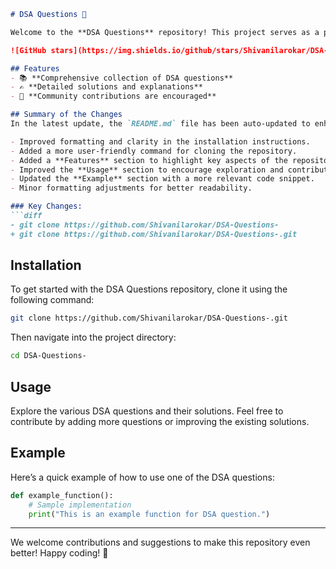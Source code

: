 ```markdown
# DSA Questions 🚀

Welcome to the **DSA Questions** repository! This project serves as a platform for developers and learners to practice and enhance their skills in Data Structures and Algorithms (DSA). This repository is designed to help you improve your understanding of various data structures and algorithms through a collection of questions and solutions.

![GitHub stars](https://img.shields.io/github/stars/Shivanilarokar/DSA-Questions-?style=social) ![Forks](https://img.shields.io/github/forks/Shivanilarokar/DSA-Questions-?style=social)

## Features
- 📚 **Comprehensive collection of DSA questions**
- ✍️ **Detailed solutions and explanations**
- 🤝 **Community contributions are encouraged**

## Summary of the Changes
In the latest update, the `README.md` file has been auto-updated to enhance clarity and user engagement:

- Improved formatting and clarity in the installation instructions.
- Added a more user-friendly command for cloning the repository.
- Added a **Features** section to highlight key aspects of the repository.
- Improved the **Usage** section to encourage exploration and contribution.
- Updated the **Example** section with a more relevant code snippet.
- Minor formatting adjustments for better readability.

### Key Changes:
```diff
- git clone https://github.com/Shivanilarokar/DSA-Questions-
+ git clone https://github.com/Shivanilarokar/DSA-Questions-.git
```

## Installation
To get started with the DSA Questions repository, clone it using the following command:

```bash
git clone https://github.com/Shivanilarokar/DSA-Questions-.git
```

Then navigate into the project directory:

```bash
cd DSA-Questions-
```

## Usage
Explore the various DSA questions and their solutions. Feel free to contribute by adding more questions or improving the existing solutions.

## Example
Here’s a quick example of how to use one of the DSA questions:

```python
def example_function():
    # Sample implementation
    print("This is an example function for DSA question.")
```

---

We welcome contributions and suggestions to make this repository even better! Happy coding! 🎉
```